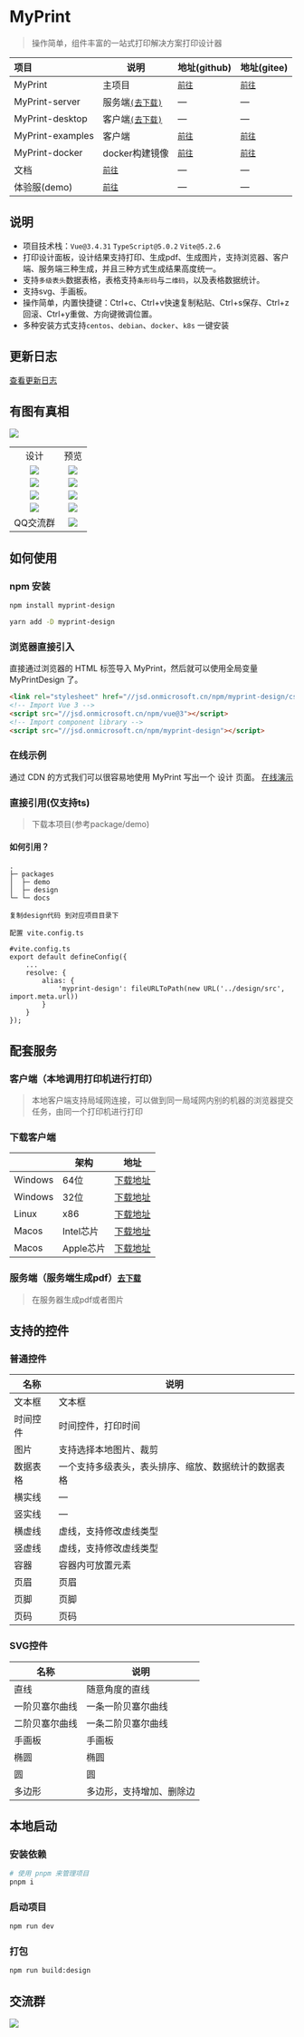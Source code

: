 # MyPrint

> 操作简单，组件丰富的一站式打印解决方案打印设计器

| 项目               | 说明                               | 地址(github)                                                | 地址(gitee)                                                |
|:-----------------|----------------------------------|-----------------------------------------------------------|----------------------------------------------------------|
| MyPrint          | 主项目                              | [`前往`](https://github.com/MyPrintDesign/myprint)          | [`前往`](https://gitee.com/MyPrintDesign/myprint)          |
| MyPrint-server   | 服务端[`(去下载)`](https://doc.myprint.top/guide/deploy/centos)                   | —                                                         | —                                                        |
| MyPrint-desktop  | 客户端[`(去下载)`](https://doc.myprint.top/guide/deploy/client)                   | —                                                         | —                                                        |
| MyPrint-examples | 客户端                              | [`前往`](https://github.com/MyPrintDesign/myprint-examples) | [`前往`](https://gitee.com/MyPrintDesign/myprint-examples) |
| MyPrint-docker   | docker构建镜像                       | [`前往`](https://github.com/MyPrintDesign/myprint-docker)   | [`前往`](https://gitee.com/MyPrintDesign/myprint-docker)   |
| 文档               | [`前往`](https://doc.myprint.top)  | —                                                         | —                                                        |
| 体验服(demo)        | [`前往`](https://demo.myprint.top) | —                                                         | —                                                        |

## 说明

* 项目技术栈：`Vue@3.4.31` `TypeScript@5.0.2` `Vite@5.2.6`
* 打印设计面板，设计结果支持打印、生成pdf、生成图片，支持浏览器、客户端、服务端三种生成，并且三种方式生成结果高度统一。
* 支持`多级表头`数据表格，表格支持`条形码`与`二维码`，以及表格数据统计。
* 支持svg、手画板。
* 操作简单，内置快捷键：Ctrl+c、Ctrl+v快速复制粘贴、Ctrl+s保存、Ctrl+z回滚、Ctrl+y重做、方向键微调位置。
* 多种安装方式支持`centos`、`debian`、`docker`、`k8s` 一键安装

## 更新日志
[查看更新日志](https://github.com/MyPrintDesign/myprint/blob/main/CHANGELOG.md)

## 有图有真相

<img src="readme/demo_main.png"/>
<table width="100%" align="center">

<tr>
<td align="center">设计</td>
<td align="center">预览</td>
</tr>

<tr>
<td align="center"><img src="readme/order_design.png"/></td>
<td align="center"><img src="readme/order_preview.png"/></td>
</tr>
<tr>
<td align="center"><img src="readme/mail_design.png"/></td>
<td align="center"><img src="readme/mail_preview.png"/></td>
</tr>
<tr>
<td align="center"><img src="readme/client_design.png"/></td>
<td align="center"><img src="readme/client_preview.png"/></td>
</tr>
<tr>
<td align="center"><img src="readme/jj_design.png"/></td>
<td align="center"><img src="readme/jj_preview.png"/></td>
</tr>
<tr>
<td align="center">QQ交流群</td>
<td align="center"><img src="readme/qq.png"/></td>
</tr>
</table>

## 如何使用

### npm 安装

```sh [npm]
npm install myprint-design
```

```sh [yarn]
yarn add -D myprint-design
```

### 浏览器直接引入

直接通过浏览器的 HTML 标签导入 MyPrint，然后就可以使用全局变量 MyPrintDesign 了。

```html
<link rel="stylesheet" href="//jsd.onmicrosoft.cn/npm/myprint-design/css/styles/index.css" />
<!-- Import Vue 3 -->
<script src="//jsd.onmicrosoft.cn/npm/vue@3"></script>
<!-- Import component library -->
<script src="//jsd.onmicrosoft.cn/npm/myprint-design"></script>

```

### 在线示例

通过 CDN 的方式我们可以很容易地使用 MyPrint 写出一个 设计 页面。 [在线演示](https://codepen.io/chushenshen/pen/BagYjLo)

### 直接引用(仅支持ts)

> 下载本项目(参考package/demo)

#### 如何引用？

```
.
├─ packages
│  ├─ demo
│  ├─ design
└─ └─ docs

复制design代码 到对应项目目录下

配置 vite.config.ts

#vite.config.ts
export default defineConfig({
    ...
    resolve: {
        alias: {
            'myprint-design': fileURLToPath(new URL('../design/src', import.meta.url))
        }
    }
});
```

## 配套服务

### 客户端（本地调用打印机进行打印）

> 本地客户端支持局域网连接，可以做到同一局域网内别的机器的浏览器提交任务，由同一个打印机进行打印

### 下载客户端

|         | 架构      |                                  地址                                  |
|---------|---------|:--------------------------------------------------------------------:|
| Windows | 64位     |    [下载地址](https://file.myprint.top/MyPrint-Windows-x64-1.0.0.exe)    |
| Windows | 32位     |   [下载地址](https://file.myprint.top/MyPrint-Windows-ia32-1.0.0.exe)    |
| Linux   | x86     | [下载地址](https://file.myprint.top/MyPrint-Linux-x86_64-1.0.0.AppImage) |
| Macos   | Intel芯片 |      [下载地址](https://file.myprint.top/MyPrint-Mac-x64-1.0.0.dmg)      |
| Macos   | Apple芯片 |     [下载地址](https://file.myprint.top/MyPrint-Mac-arm64-1.0.0.dmg)     |

### 服务端（服务端生成pdf）[`去下载`](https://myprint.top/myprint-server.zip)

> 在服务器生成pdf或者图片

## 支持的控件

### 普通控件

| 名称   | 说明                         |
|------|----------------------------|
| 文本框  | 文本框                        |
| 时间控件 | 时间控件，打印时间                  |
| 图片   | 支持选择本地图片、裁剪                |
| 数据表格 | 一个支持多级表头，表头排序、缩放、数据统计的数据表格 |
| 横实线  | —                          |
| 竖实线  | —                          |
| 横虚线  | 虚线，支持修改虚线类型                |
| 竖虚线  | 虚线，支持修改虚线类型                |
| 容器   | 容器内可放置元素                   |
| 页眉   | 页眉                         |
| 页脚   | 页脚                         |
| 页码   | 页码                         |

### SVG控件

| 名称      | 说明           |
|---------|--------------|
| 直线      | 随意角度的直线      |
| 一阶贝塞尔曲线 | 一条一阶贝塞尔曲线    |
| 二阶贝塞尔曲线 | 一条二阶贝塞尔曲线    |
| 手画板     | 手画板          |
| 椭圆      | 椭圆           |
| 圆       | 圆            |
| 多边形     | 多边形，支持增加、删除边 |

## 本地启动

### 安装依赖

```sh
# 使用 pnpm 来管理项目
pnpm i
```

### 启动项目

```sh
npm run dev
```

### 打包

```sh
npm run build:design
```

## 交流群

<img src="readme/qq.png"/>
